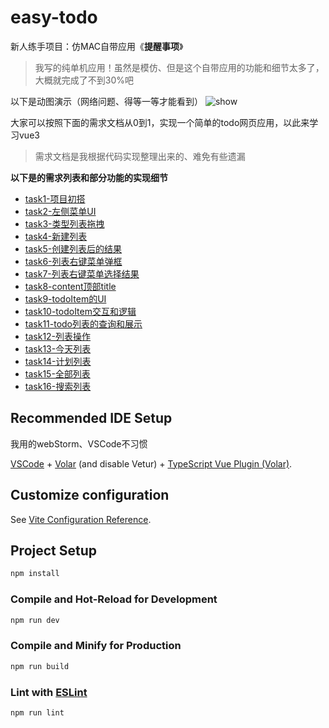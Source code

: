 # easy-todo

新人练手项目：仿MAC自带应用《**提醒事项**》

> 我写的纯单机应用！虽然是模仿、但是这个自带应用的功能和细节太多了，大概就完成了不到30%吧

以下是动图演示（网络问题、得等一等才能看到）
![show](https://raw.github.com/nppp1990/easy-todo/master/doc/img/gif1.gif)

大家可以按照下面的需求文档从0到1，实现一个简单的todo网页应用，以此来学习vue3
> 需求文档是我根据代码实现整理出来的、难免有些遗漏

**以下是的需求列表和部分功能的实现细节**

- [task1-项目初搭](doc/1.md)
- [task2-左侧菜单UI](doc/2.md)
- [task3-类型列表拖拽](doc/3.md)
- [task4-新建列表](doc/4.md)
- [task5-创建列表后的结果](doc/5.md)
- [task6-列表右键菜单弹框](doc/6.md)
- [task7-列表右键菜单选择结果](doc/7.md)
- [task8-content顶部title](doc/8.md)
- [task9-todoItem的UI](doc/9.md)
- [task10-todoItem交互和逻辑](doc/10.md)
- [task11-todo列表的查询和展示](doc/11.md)
- [task12-列表操作](doc/12.md)
- [task13-今天列表](doc/13.md)
- [task14-计划列表](doc/14.md)
- [task15-全部列表](doc/15.md)
- [task16-搜索列表](doc/16.md)

## Recommended IDE Setup

我用的webStorm、VSCode不习惯

[VSCode](https://code.visualstudio.com/) + [Volar](https://marketplace.visualstudio.com/items?itemName=Vue.volar) (and disable Vetur) + [TypeScript Vue Plugin (Volar)](https://marketplace.visualstudio.com/items?itemName=Vue.vscode-typescript-vue-plugin).

## Customize configuration

See [Vite Configuration Reference](https://vitejs.dev/config/).

## Project Setup

```sh
npm install
```

### Compile and Hot-Reload for Development

```sh
npm run dev
```

### Compile and Minify for Production

```sh
npm run build
```

### Lint with [ESLint](https://eslint.org/)

```sh
npm run lint
```

